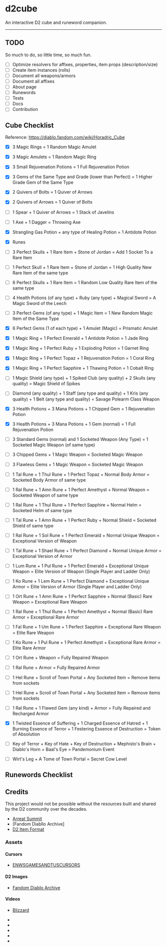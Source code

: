 # d2cube

An interactive D2 cube and runeword companion.

---

## TODO
So much to do, so little time, so much fun.

- [ ] Optimize resolvers for affixes, properties, item props (description/size)
- [ ] Create item instances (rolls)
- [ ] Document all weapons/armors
- [ ] Document all affixes
- [ ] About page
- [ ] Runewords
- [ ] Tests
- [ ] Docs
- [ ] Contribution

## Cube Checklist

Reference: https://diablo.fandom.com/wiki/Horadric_Cube

- [x] 3 Magic Rings = 1 Random Magic Amulet
- [x] 3 Magic Amulets = 1 Random Magic Ring
- [x] 3 Small Rejuvenation Potions = 1 Full Rejuvenation Potion
- [x] 3 Gems of the Same Type and Grade (lower than Perfect) = 1 Higher Grade Gem of the Same Type
- [x] 2 Quivers of Bolts = 1 Quiver of Arrows
- [x] 2 Quivers of Arrows = 1 Quiver of Bolts
- [ ] 1 Spear + 1 Quiver of Arrows = 1 Stack of Javelins
- [ ] 1 Axe + 1 Dagger = Throwing Axe
- [x] Strangling Gas Potion + any type of Healing Potion = 1 Antidote Potion
- [x] Runes
- [ ] 3 Perfect Skulls + 1 Rare Item + Stone of Jordan = Add 1 Socket To a Rare Item
- [ ] 1 Perfect Skull + 1 Rare Item + Stone of Jordan = 1 High Quality New Rare Item of the same type
- [ ] 6 Perfect Skulls + 1 Rare Item = 1 Random Low Quality Rare Item of the same type
- [ ] 4 Health Potions (of any type) + Ruby (any type) + Magical Sword = A Magic Sword of the Leech
- [ ] 3 Perfect Gems (of any type) + 1 Magic Item = 1 New Random Magic Item of the Same Type
- [x] 6 Perfect Gems (1 of each type) + 1 Amulet (Magic) = Prismatic Amulet
- [x] 1 Magic Ring + 1 Perfect Emerald + 1 Antidote Potion = 1 Jade Ring
- [x] 1 Magic Ring + 1 Perfect Ruby + 1 Exploding Potion = 1 Garnet Ring
- [x] 1 Magic Ring + 1 Perfect Topaz + 1 Rejuvenation Potion = 1 Coral Ring
- [x] 1 Magic Ring + 1 Perfect Sapphire + 1 Thawing Potion = 1 Cobalt Ring
- [ ] 1 Magic Shield (any type) + 1 Spiked Club (any quality) + 2 Skulls (any quality) = Magic Shield of Spikes
- [ ] Diamond (any quality) + 1 Staff (any type and quality) + 1 Kris (any quality) + 1 Belt (any type and quality) = Savage Polearm Class Weapon
- [x] 3 Health Potions + 3 Mana Potions + 1 Chipped Gem = 1 Rejuvenation Potion
- [x] 3 Health Potions + 3 Mana Potions + 1 Gem (normal) = 1 Full Rejuvenation Potion
- [ ] 3 Standard Gems (normal) and 1 Socketed Weapon (Any Type) = 1 Socketed Magic Weapon (of same type)
- [ ] 3 Chipped Gems + 1 Magic Weapon = Socketed Magic Weapon
- [ ] 3 Flawless Gems + 1 Magic Weapon = Socketed Magic Weapon
- [ ] 1 Tal Rune + 1 Thul Rune + 1 Perfect Topaz + Normal Body Armor = Socketed Body Armor of same type
- [ ] 1 Ral Rune + 1 Amn Rune + 1 Perfect Amethyst + Normal Weapon = Socketed Weapon of same type
- [ ] 1 Ral Rune + 1 Thul Rune + 1 Perfect Sapphire + Normal Helm = Socketed Helm of same type
 - [ ] 1 Tal Rune + 1 Amn Rune + 1 Perfect Ruby + Normal Shield = Socketed Shield of same type
 - [ ] 1 Ral Rune + 1 Sol Rune + 1 Perfect Emerald + Normal Unique Weapon = Exceptional Version of Weapon
 - [ ] 1 Tal Rune + 1 Shael Rune + 1 Perfect Diamond + Normal Unique Armor = Exceptional Version of Armor
- [ ] 1 Lum Rune + 1 Pul Rune + 1 Perfect Emerald + Exceptional Unique Weapon = Elite Version of Weapon (Single Player and Ladder Only)
- [ ] 1 Ko Rune + 1 Lem Rune + 1 Perfect Diamond + Exceptional Unique Armor = Elite Version of Armor (Single Player and Ladder Only)
- [ ] 1 Ort Rune + 1 Amn Rune + 1 Perfect Sapphire + Normal (Basic) Rare Weapon = Exceptional Rare Weapon
- [ ] 1 Ral Rune + 1 Thul Rune + 1 Perfect Amethyst + Normal (Basic) Rare Armor = Exceptional Rare Armor
- [ ] 1 Fal Rune + 1 Um Rune + 1 Perfect Sapphire + Exceptional Rare Weapon = Elite Rare Weapon
- [ ] 1 Ko Rune + 1 Pul Rune + 1 Perfect Amethyst + Exceptional Rare Armor = Elite Rare Armor
- [ ] 1 Ort Rune + Weapon = Fully Repaired Weapon
- [ ] 1 Ral Rune + Armor = Fully Repaired Armor
- [ ] 1 Hel Rune + Scroll of Town Portal + Any Socketed Item = Remove items from sockets
- [ ] 1 Hel Rune + Scroll of Town Portal + Any Socketed Item = Remove items from sockets
- [ ] 1 Ral Rune + 1 Flawed Gem (any kind) + Armor = Fully Repaired and Recharged Armor
- [x] 1 Twisted Essence of Suffering + 1 Charged Essence of Hatred + 1 Burning Essence of Terror + 1 Festering Essence of Destruction = Token of Absolution
- [ ] Key of Terror + Key of Hate + Key of Destruction + Mephisto's Brain + Diablo's Horn + Baal's Eye = Pandemonium Event
- [ ] Wirt's Leg + A Tome of Town Portal = Secret Cow Level


## Runewords Checklist

## Credits

This project would not be possible without the resources built and shared by the D2 community over the decades.

- [Arreat Summit]
- [Fandom Diabllo Archive]
- [D2 Item Format]

### Assets

#### Cursors
- [ENWSGAMESANDTUSCURSORS]

#### D2 Images
- [Fandom Diablo Archive]

#### Videos
- [Blizzard]

<!-- refs -->
- [Arreat Summit]: http://classic.battle.net/diablo2exp/
- [Blizzard]: https://diablo2.blizzard.com/en-us/
- [Fandom Diablo Archive]: https://diablo-archive.fandom.com
- [D2 Item Format]: https://squeek502.github.io/d2itemreader/
- [ENWSGAMESANDTUSCURSORS]: http://www.rw-designer.com/cursor-set/diablo-2-cursor-set-zip

